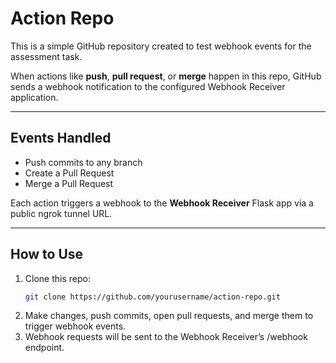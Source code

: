 #  Action Repo

This is a simple GitHub repository created to test webhook events for the assessment task.

When actions like **push**, **pull request**, or **merge** happen in this repo, GitHub sends a webhook notification to the configured Webhook Receiver application.

---

##  Events Handled

-  Push commits to any branch
-  Create a Pull Request
-  Merge a Pull Request

Each action triggers a webhook to the **Webhook Receiver** Flask app via a public ngrok tunnel URL.

---

##  How to Use

1. Clone this repo:
   ```bash
   git clone https://github.com/yourusername/action-repo.git
2. Make changes, push commits, open pull requests, and merge them to trigger webhook events.
3. Webhook requests will be sent to the Webhook Receiver’s /webhook endpoint.

